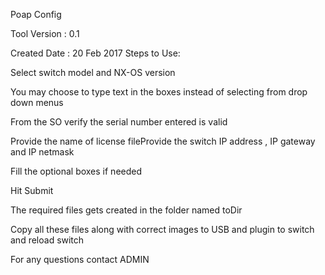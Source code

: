 Poap Config 

   Tool Version : 0.1  
   
   Created Date : 20 Feb 2017 Steps to Use:
   
Select switch model and NX-OS version

You may choose to type text in the boxes instead of selecting from drop down menus

From the SO verify the serial number entered is valid

Provide the name of license fileProvide the switch IP address , IP gateway and IP netmask

Fill the optional boxes if needed

Hit Submit

The required files gets created in the folder named toDir

Copy all these files along with correct images to USB and plugin to switch and reload switch

For any questions contact ADMIN
